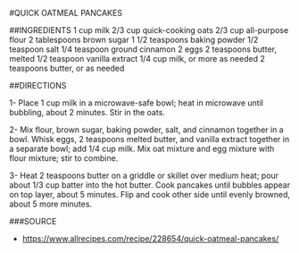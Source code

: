 #QUICK OATMEAL PANCAKES

##INGREDIENTS
1 cup milk
2/3 cup quick-cooking oats
2/3 cup all-purpose flour
2 tablespoons brown sugar
1 1/2 teaspoons baking powder
1/2 teaspoon salt
1/4 teaspoon ground cinnamon
2 eggs
2 teaspoons butter, melted
1/2 teaspoon vanilla extract
1/4 cup milk, or more as needed
2 teaspoons butter, or as needed

##DIRECTIONS

1- Place 1 cup milk in a microwave-safe bowl; heat in microwave until bubbling, about 2 minutes. Stir in the oats.

2- Mix flour, brown sugar, baking powder, salt, and cinnamon together in a bowl. Whisk eggs, 2 teaspoons melted butter, and vanilla extract together in a separate bowl; add 1/4 cup milk. Mix oat mixture and egg mixture with flour mixture; stir to combine.

3- Heat 2 teaspoons butter on a griddle or skillet over medium heat; pour about 1/3 cup batter into the hot butter. Cook pancakes until bubbles appear on top layer, about 5 minutes. Flip and cook other side until evenly browned, about 5 more minutes.

###SOURCE
- https://www.allrecipes.com/recipe/228654/quick-oatmeal-pancakes/